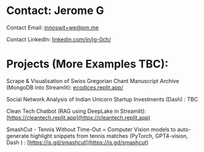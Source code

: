# Contact: Jerome G

Contact Email:   innoswit+we@pm.me

Contact LinkedIn:   [linkedin.com/in/jg-0ch/](https://www.linkedin.com/in/jg-0ch/)


# Projects (More Examples TBC):

Scrape & Visualisation of Swiss Gregorian Chant Manuscript Archive    (MongoDB into Streamlit):   [ecodices.replit.app/](https://ecodices.replit.app)

Social Network Analysis of Indian Unicorn Startup Investments    (Dash) :   TBC

Clean Tech Chatbot   (RAG using DeepLake in Streamlit):   [https://cleantech.replit.app](https://cleantech.replit.app)

SmashCut - Tennis Without Time-Out = Computer Vision models to auto-generate highlight snippets from tennis matches   (PyTorch, GPT4-vision, Dash ) :   [https://is.gd/smashcut](https://is.gd/smashcut)
